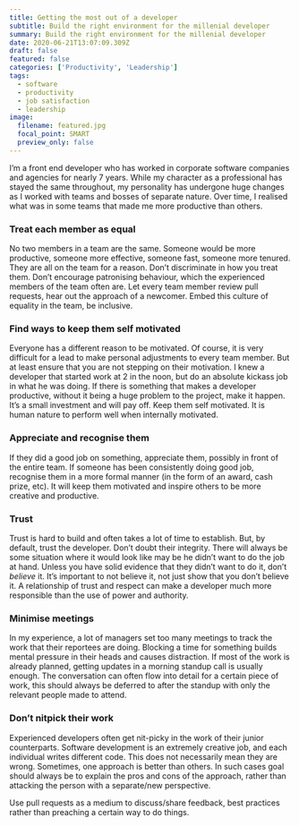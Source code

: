 ```yaml
---
title: Getting the most out of a developer
subtitle: Build the right environment for the millenial developer
summary: Build the right environment for the millenial developer
date: 2020-06-21T13:07:09.309Z
draft: false
featured: false
categories: ['Productivity', 'Leadership']
tags:
  - software
  - productivity
  - job satisfaction
  - leadership
image:
  filename: featured.jpg
  focal_point: SMART
  preview_only: false
---
```


I’m a front end developer who has worked in corporate software companies and agencies for nearly 7 years. While my character as a professional has stayed the same throughout, my personality has undergone huge changes as I worked with teams and bosses of separate nature. Over time, I realised what was in some teams that made me more productive than others.

### Treat each member as equal

No two members in a team are the same. Someone would be more productive, someone more effective, someone fast, someone more tenured. They are all on the team for a reason. Don’t discriminate in how you treat them. Don’t encourage patronising behaviour, which the experienced members of the team often are. Let every team member review pull requests, hear out the approach of a newcomer. Embed this culture of equality in the team, be inclusive.

### Find ways to keep them self motivated

Everyone has a different reason to be motivated. Of course, it is very difficult for a lead to make personal adjustments to every team member. But at least ensure that you are not stepping on their motivation. I knew a developer that started work at 2 in the noon, but do an absolute kickass job in what he was doing. If there is something that makes a developer productive, without it being a huge problem to the project, make it happen. It’s a small investment and will pay off. Keep them self motivated. It is human nature to perform well when internally motivated.

### Appreciate and recognise them

If they did a good job on something, appreciate them, possibly in front of the entire team. If someone has been consistently doing good job, recognise them in a more formal manner (in the form of an award, cash prize, etc). It will keep them motivated and inspire others to be more creative and productive.

### Trust

Trust is hard to build and often takes a lot of time to establish. But, by default, trust the developer. Don’t doubt their integrity. There will always be some situation where it would look like may be he didn’t want to do the job at hand. Unless you have solid evidence that they didn’t want to do it, don’t *believe* it. It’s important to not believe it, not just show that you don’t believe it. A relationship of trust and respect can make a developer much more responsible than the use of power and authority.

### Minimise meetings

In my experience, a lot of managers set too many meetings to track the work that their reportees are doing. Blocking a time for something builds mental pressure in their heads and causes distraction. If most of the work is already planned, getting updates in a morning standup call is usually enough. The conversation can often flow into detail for a certain piece of work, this should always be deferred to after the standup with only the relevant people made to attend.

### Don’t nitpick their work

Experienced developers often get nit-picky in the work of their junior counterparts. Software development is an extremely creative job, and each individual writes different code. This does not necessarily mean they are wrong. Sometimes, one approach is better than others. In such cases goal should always be to explain the pros and cons of the approach, rather than attacking the person with a separate/new perspective.

Use pull requests as a medium to discuss/share feedback, best practices rather than preaching a certain way to do things.
